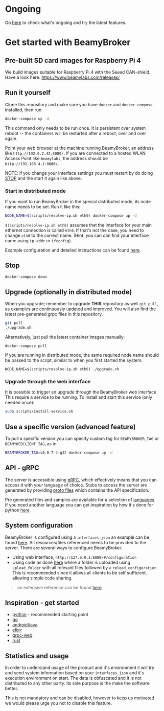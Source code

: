 # Ongoing

Go [here](https://github.com/beamylabs/beamylabs-start/discussions) to check
what's ongoing and try the latest features.

# Get started with BeamyBroker

## Pre-built SD card images for Raspberry Pi 4

We build images suitable for Raspberry Pi 4 with the Seeed CAN-shield. Have a
look here: https://www.beamylabs.com/releases/

## Run it yourself

Clone this repository and make sure you have `docker` and `docker-compose`
installed, then run:

```bash
docker-compose up -d
```

This command only needs to be run once. It is persistent over system reboot --
the containers will be restarted after a reboot, over and over again.

Point your web browser at the machine running BeamyBroker, an address like
`http://192.0.2.42:8080/`. If you are connected to a hosted WLAN Access Point
like `beamylabs`, the address should be `http://192.168.4.1:8080/`.

NOTE: if you change your interface settings you must restart by do doing
[STOP](#stop) and the start it again like above.

### Start in distributed mode

If you want to run BeamyBroker in the special distributed mode, its node name
needs to be set. Run it like this:

```bash
NODE_NAME=$(scripts/resolve-ip.sh eth0) docker-compose up -d
```

`$(scripts/resolve-ip.sh eth0)` assumes that the interface for your main
ethernet connection is called `eth0`. If that's not the case, you need to
change `eth0` to the correct name. (Hint: you can can find your interface name
using `ip addr` or `ifconfig`).

Example configuration and detailed instructions can be found [here](configuration_distributed/README.md).

## Stop

```bash
docker-compose down
```

## Upgrade (optionally in distributed mode)

When you upgrade; remember to upgrade **THIS** repository as well `git pull`,
as examples are continuously updated and improved. You will also find the
latest pre-generated grpc files in this repository.

```bash
git pull
./upgrade.sh
```

Alternatively, just pull the latest container images manually:

```base
docker-compose pull
```

If you are running in distributed mode, the same required node name should be
passed to the script, similar to when you first started the system:

```base
NODE_NAME=$(scripts/resolve-ip.sh eth0) ./upgrade.sh
```

### Upgrade through the web interface

It is possible to trigger an upgrade through the BeamyBroker web interface.
This require a service to be running. To install and start this service (only
needed once):

```bash
sudo scripts/install-service.sh
```

## Use a specific version (advanced feature)

To pull a specific version you can specify custom tag for `BEAMYBROKER_TAG` or
`BEAMYWEBCLIENT_TAG`, as in:

```bash
BEAMYBROKER_TAG=v0.0.7-4-g12 docker-compose up -d
```

## API - gRPC

The server is accessible using [gRPC](https://github.com/grpc/grpc#grpc---an-rpc-library-and-framework),
which effectively means that you can access it with your language of choice.
Stubs to access the server are generated by providing [proto files](proto_files/)
which contains the API specification.

Pre generated files and samples are available for a selection of
[languages](examples/grpc). If you need another language you can get
inspiration by how it's done for python
[here](examples/grpc/python/README.md#re-generate-stubs).

## System configuration

BeamyBroker is configured using a `interfaces.json` an example can be found [here](examples/grpc/python/simple_ecu/configuration_can). All resources/files referenced needs to be provided to the server. There are several ways to configure BeamyBroker.
- Using web interface, `http://127.0.0.1:8080/#/configuration`
- Using code as done [here](examples/grpc/python/simple_ecu/ecu.py) where a folder is uploaded using `upload_folder` with all relevant files followed by a `reload_configuration`. This is recommended since it allows all clients to be self sufficient, allowing simple code sharing.

> an extensive reference can be found [here](configuration/interfaces_referense.json)

## Inspiration - get started

- [python](examples/grpc/python/README.md) - recommended starting point
- [go](examples/grpc/go/README.md)
- [android/java](examples/grpc/android/beamyconfiguration/README.md)
- [elixir](examples/grpc/elixir/car5g/README.md)
- [grpc-web](examples/grpc/grpc-web/README.md)
- [rust](examples/grpc/rust/beamybroker-pubsub-example/README.md)

## Statistics and usage

In order to understand usage of the product and it's environment it will try and
send system information based on your `interfaces.json` and it's execution
environment on start. The data is obfuscated and it is not distributed to any
other party. Its sole purpose is the make the software better.

This is not mandatory and can be disabled, however to keep us motivated we would
please urge you not to disable this feature.
